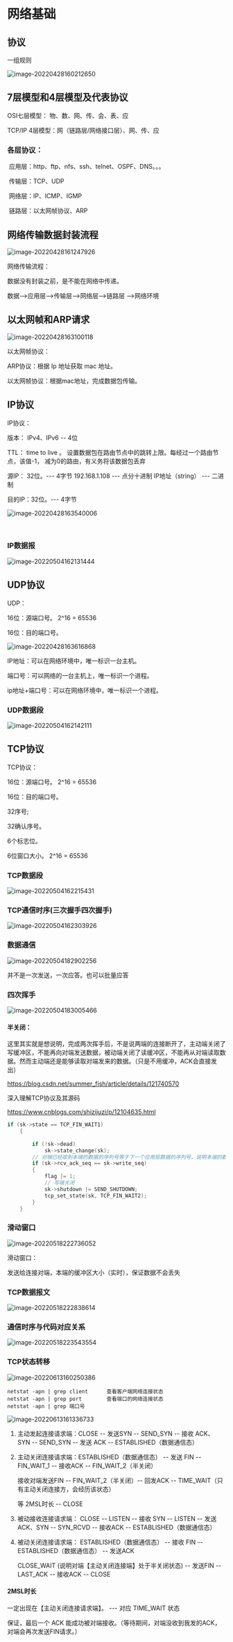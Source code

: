 # 网络基础

## 协议

一组规则

![image-20220428160212650](协议.assets/image-20220428160212650.png)

## 7层模型和4层模型及代表协议

  OSI七层模型： 物、数、网、传、会、表、应

  TCP/IP 4层模型：网（链路层/网络接口层）、网、传、应

### 各层协议：

​    应用层：http、ftp、nfs、ssh、telnet、OSPF、DNS。。。

​    传输层：TCP、UDP

​    网络层：IP、ICMP、IGMP

​    链路层：以太网帧协议、ARP

## 网络传输数据封装流程

![image-20220428161247926](协议.assets/image-20220428161247926.png)

网络传输流程：

  数据没有封装之前，是不能在网络中传递。

  数据-->应用层-->传输层-->网络层-->链路层 -->网络环境

## 以太网帧和ARP请求

![image-20220428163100118](协议.assets/image-20220428163100118.png)

以太网帧协议：

  ARP协议：根据 Ip 地址获取 mac 地址。

  以太网帧协议：根据mac地址，完成数据包传输。

## IP协议

IP协议：

  版本： IPv4、IPv6 -- 4位

  TTL： time to live 。 设置数据包在路由节点中的跳转上限。每经过一个路由节点，该值-1， 减为0的路由，有义务将该数据包丢弃

  源IP： 32位。--- 4字节   192.168.1.108 --- 点分十进制 IP地址（string） --- 二进制 

  目的IP：32位。--- 4字节

 ![image-20220428163540006](协议.assets/image-20220428163540006.png)

​                               

### IP数据报

![image-20220504162131444](协议.assets/image-20220504162131444.png)

## UDP协议

UDP：

  16位：源端口号。 2^16 = 65536 

  16位：目的端口号。

![image-20220428163616868](协议.assets/image-20220428163616868.png)

IP地址：可以在网络环境中，唯一标识一台主机。

端口号：可以网络的一台主机上，唯一标识一个进程。 

ip地址+端口号：可以在网络环境中，唯一标识一个进程。

### UDP数据段

![image-20220504162142111](协议.assets/image-20220504162142111.png)

## TCP协议

TCP协议：

  16位：源端口号。 2^16 = 65536 

  16位：目的端口号。

  32序号;

  32确认序号。 

  6个标志位。

  6位窗口大小。  2^16 = 65536

### TCP数据段

![image-20220504162215431](协议.assets/image-20220504162215431.png)

### TCP通信时序(三次握手四次握手)

![image-20220504162303926](协议.assets/image-20220504162303926.png)

### 数据通信

![image-20220504182902256](协议.assets/image-20220504182902256.png)

并不是一次发送，一次应答。也可以批量应答

### 四次挥手

![image-20220504183005466](协议.assets/image-20220504183005466.png)

#### 半关闭：

这里其实就是想说明，完成两次挥手后，不是说两端的连接断开了，主动端关闭了写缓冲区，不能再向对端发送数据，被动端关闭了读缓冲区，不能再从对端读取数据。然而主动端还是能够读取对端发来的数据。（只是不用缓冲，ACK会直接发出）

https://blog.csdn.net/summer_fish/article/details/121740570

深入理解TCP协议及其源码

https://www.cnblogs.com/shizijuzi/p/12104635.html

```c++
if (sk->state == TCP_FIN_WAIT1)
    {
 
        if (!sk->dead)
            sk->state_change(sk);
        // 对端已经收到本端的数据的序列号等于下一个应用层数据的序列号，说明本端的数据发送完毕
        if (sk->rcv_ack_seq == sk->write_seq)
        {
            flag |= 1;
            // 写端关闭
            sk->shutdown |= SEND_SHUTDOWN;
            tcp_set_state(sk, TCP_FIN_WAIT2);
        }
    }  
```

### 滑动窗口

![image-20220518222736052](协议.assets/image-20220518222736052.png)

滑动窗口：

发送给连接对端，本端的缓冲区大小（实时），保证数据不会丢失

### TCP数据报文

![image-20220518222838614](协议.assets/image-20220518222838614.png)

### 通信时序与代码对应关系

![image-20220518223543554](协议.assets/image-20220518223543554.png)

### TCP状态转移

![image-20220613160250386](协议.assets/image-20220613160250386.png)

```shell
netstat -apn | grep client    	查看客户端网络连接状态
netstat -apn | grep port	  	查看端口的网络连接状态
netstat -apn | grep 端口号
```

![image-20220613161336733](协议.assets/image-20220613161336733.png)

1. 主动发起连接请求端：CLOSE -- 发送SYN -- SEND_SYN -- 接收 ACK、SYN -- SEND_SYN -- 发送 ACK -- ESTABLISHED（数据通信态）

2. 主动关闭连接请求端：ESTABLISHED（数据通信态） -- 发送 FIN -- FIN_WAIT_1 -- 接收ACK -- FIN_WAIT_2（半关闭）

   接收对端发送FIN -- FIN_WAIT_2（半关闭）-- 回发ACK -- TIME_WAIT（只有主动关闭连接方，会经历该状态）

   等 2MSL时长 -- CLOSE

3. 被动接收连接请求端： CLOSE -- LISTEN -- 接收 SYN -- LISTEN -- 发送 ACK、SYN -- SYN_RCVD -- 接收ACK -- ESTABLISHED（数据通信态）

4. 被动关闭连接请求端： ESTABLISHED（数据通信态） -- 接收 FIN -- ESTABLISHED（数据通信态） -- 发送ACK 

   CLOSE_WAIT (说明对端【主动关闭连接端】处于半关闭状态) -- 发送FIN -- LAST_ACK -- 接收ACK -- CLOSE

#### 2MSL时长

一定出现在【主动关闭连接请求端】。 --- 对应 TIME_WAIT 状态

保证，最后一个 ACK 能成功被对端接收。（等待期间，对端没收到我发的ACK，对端会再次发送FIN请求。）

